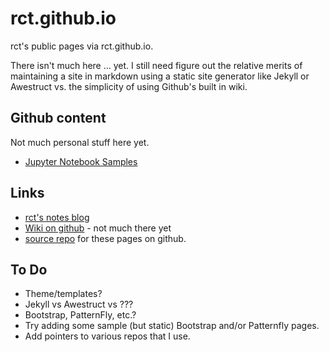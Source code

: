 # rct.github.io
rct's public pages via rct.github.io.  

There isn't much here ... yet. I still need figure out the relative merits of maintaining a site in markdown using a static site generator like Jekyll or Awestruct vs. the simplicity of using Github's built in wiki.

## Github content

Not much personal stuff here yet. 

* [Jupyter Notebook Samples](https://rct.github.io/jupyter-samples)

## Links
* [rct's notes blog](https://rctnotes.blogspot.com/)
* [Wiki on github](https://github.com/rct/rct.github.io/wiki) - not much there yet
* [source repo](https://github.com/rct/rct.github.io/) for these pages on github.


## To Do
* Theme/templates?
* Jekyll vs Awestruct vs ???
* Bootstrap, PatternFly, etc.?
* Try adding some sample (but static) Bootstrap and/or Patternfly pages.
* Add pointers to various repos that I use.

